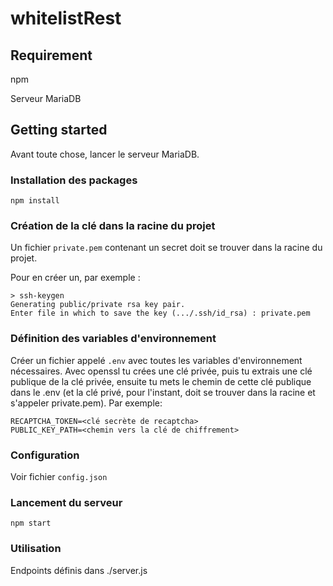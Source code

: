 # whitelistRest

## Requirement

npm

Serveur MariaDB

## Getting started

Avant toute chose, lancer le serveur MariaDB.

### Installation des packages

`npm install`

### Création de la clé dans la racine du projet

Un fichier `private.pem` contenant un secret doit se trouver dans la racine du projet.

Pour en créer un, par exemple :

```text
> ssh-keygen
Generating public/private rsa key pair.
Enter file in which to save the key (.../.ssh/id_rsa) : private.pem
```

### Définition des variables d'environnement

Créer un fichier appelé `.env` avec toutes les variables d'environnement nécessaires.
Avec openssl tu crées une clé privée, puis tu extrais une clé publique de la clé privée, ensuite tu mets le chemin de cette clé publique dans le .env (et la clé privé, pour l'instant, doit se trouver dans la racine et s'appeler private.pem).
Par exemple:

```text
RECAPTCHA_TOKEN=<clé secrète de recaptcha>
PUBLIC_KEY_PATH=<chemin vers la clé de chiffrement>
```

### Configuration

Voir fichier `config.json`

### Lancement du serveur

`npm start`

### Utilisation

Endpoints définis dans ./server.js
